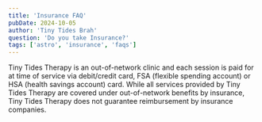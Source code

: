 ```yaml
---
title: 'Insurance FAQ'
pubDate: 2024-10-05
author: 'Tiny Tides Brah'
question: 'Do you take Insurance?'
tags: ['astro', 'insurance', 'faqs']
---
```


Tiny Tides Therapy is an out-of-network clinic and each session is paid for at time of service via debit/credit card, FSA (flexible spending account) or HSA (health savings account) card. While all services provided by Tiny Tides Therapy are covered under out-of-network benefits by insurance, Tiny Tides Therapy does not guarantee reimbursement by insurance companies.
